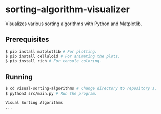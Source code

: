 # **sorting-algorithm-visualizer**
Visualizes various sorting algorithms with Python and Matplotlib.

## **Prerequisites**
```bash
$ pip install matplotlib # For plotting.
$ pip install celluloid # For animating the plots.
$ pip install rich # For console coloring.
```

## **Running**
```bash
$ cd visual-sorting-algorithms # Change directory to repository's.
$ python3 src/main.py # Run the program.

Visual Sorting Algorithms
...
```